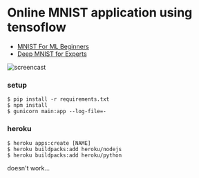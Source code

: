 # Online MNIST application using tensoflow #

- [MNIST For ML Beginners](http://tensorflow.org/tutorials/mnist/beginners/index.md)
- [Deep MNIST for Experts](http://tensorflow.org/tutorials/mnist/pros/index.md)

![screencast](https://cloud.githubusercontent.com/assets/80381/11339453/f04f885e-923c-11e5-8845-33c16978c54d.gif)

### setup ###

    $ pip install -r requirements.txt
    $ npm install
    $ gunicorn main:app --log-file=-


### heroku ###

    $ heroku apps:create [NAME]
    $ heroku buildpacks:add heroku/nodejs
    $ heroku buildpacks:add heroku/python

doesn't work...
